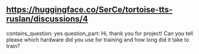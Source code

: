 ## https://huggingface.co/SerCe/tortoise-tts-ruslan/discussions/4

contains_question: yes
question_part: Hi, thank you for project! Can you tell please which hardware did you use for training and how long did it take to train?